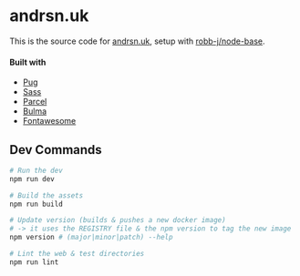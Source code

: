 # andrsn.uk

This is the source code for [andrsn.uk](), setup with [robb-j/node-base](https://github.com/robb-j/node-base/).

#### Built with

* [Pug](https://pugjs.org/api/getting-started.html)
* [Sass](https://sass-lang.com/)
* [Parcel](https://parceljs.org/)
* [Bulma](https://bulma.io/)
* [Fontawesome](https://fontawesome.com)


## Dev Commands

```bash
# Run the dev
npm run dev

# Build the assets
npm run build

# Update version (builds & pushes a new docker image)
# -> it uses the REGISTRY file & the npm version to tag the new image
npm version # (major|minor|patch) --help

# Lint the web & test directories
npm run lint
```
